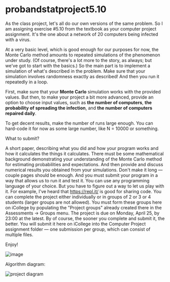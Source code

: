 # probandstatproject5.10

As the class project, let's all do our own versions of the same problem. So I am assigning exercise #5.10 from the textbook as your computer project assignment. It's the one about a network of 20 computers being infected with a virus.

At a very basic level, which is good enough for our purposes for now, the Monte Carlo method amounts to repeated simulations of the phenomenon under study. (Of course, there's a lot more to the story, as always; but we've got to start with the basics.) So the main part is to implement a simulation of what's described in the problem. Make sure that your simulation involves randomness exactly as described! And then you run it repeatedly in a loop.

First, make sure that your **Monte Carlo** simulation works with the provided values. But then, to make your project a bit more advanced, provide an option to choose input values, such as **the number of computers**, **the probability of spreading the infection**, and **the number of computers repaired daily**.

To get decent results, make the number of runs large enough. You can hard-code it for now as some large number, like N = 10000 or something.

What to submit?

A short paper, describing what you did and how your program works and how it calculates the things it calculates. There must be some mathematical background demonstrating your understanding of the Monte Carlo method for estimating probabilities and expectations. And then provide and discuss numerical results you obtained from your simulations. Don't make it long — couple pages should be enough.
And you must submit your program in a way that allows us to run it and test it. You can use any programming language of your choice. But you have to figure out a way to let us play with it. For example, I've heard that https://repl.it/ is good for sharing code.
You can complete the project either individually or in groups of 2 or 3 or 4 students (larger groups are not allowed). You must form these groups here on iCollege by populating the "Project groups" already created there in the Assessments → Groups menu. The project is due on Monday, April 25, by 23:00 at the latest. By of course, the sooner you complete and submit it, the better. You will submit it here on iCollege into the Computer Project assignment folder — one submission per group, which can consist of multiple files.

Enjoy!

![image](https://user-images.githubusercontent.com/67343196/161157615-774c48cc-5c37-4c66-b5e8-1fcfb6ba0923.png)

Algorithm diagram:

![project diagram](https://user-images.githubusercontent.com/67343196/174631088-3ade4371-8d14-4633-b3f2-6beafbaae054.png)
